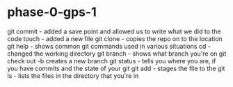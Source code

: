 # phase-0-gps-1
git commit - added a save point and allowed us to write what we did to the code
touch - added a new file
git clone - copies the repo on to the location
git help - shows common git commands used in various situations 
cd -changed the working directory
git branch - shows what branch you're on 
git check out -b creates a new branch
git status - tells you where you are, if you have commits and the state of your git
git add - stages the file to the git
ls - lists the files in the directory that you're in 
